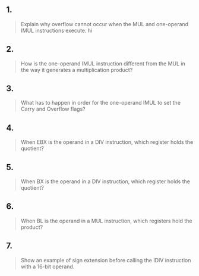 ## 1.
> Explain why overflow cannot occur when the MUL and one-operand IMUL instructions execute.
hi

## 2.
> How is the one-operand IMUL instruction different from the MUL in the way it generates a multiplication product?

## 3.
> What has to happen in order for the one-operand IMUL to set the Carry and Overflow flags?

## 4.
> When EBX is the operand in a DIV instruction, which register holds the quotient?

## 5. 
> When BX is the operand in a DIV instruction, which register holds the quotient?

## 6.
> When BL is the operand in a MUL instruction, which registers hold the product?

## 7.
> Show an example of sign extension before calling the IDIV instruction with a 16-bit operand.
